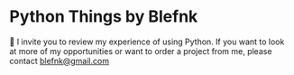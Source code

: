 # Python Things by Blefnk

🐍 I invite you to review my experience of using Python. If you want to look at more of my opportunities or want to order a project from me, please contact blefnk@gmail.com
